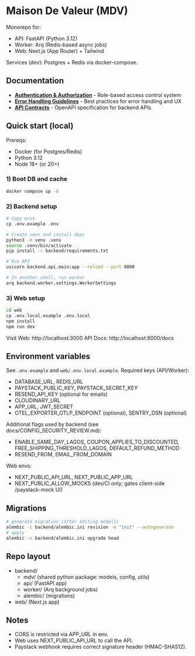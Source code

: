 # Maison De Valeur (MDV)

Monorepo for:
- API: FastAPI (Python 3.12)
- Worker: Arq (Redis-based async jobs)
- Web: Next.js (App Router) + Tailwind

Services (dev): Postgres + Redis via docker-compose.

## Documentation

- **[Authentication & Authorization](docs/AUTHENTICATION.md)** - Role-based access control system
- **[Error Handling Guidelines](docs/ERROR_HANDLING.md)** - Best practices for error handling and UX
- **[API Contracts](docs/api-contracts.yaml)** - OpenAPI specification for backend APIs

## Quick start (local)

Prereqs:
- Docker (for Postgres/Redis)
- Python 3.12
- Node 18+ (or 20+)

### 1) Boot DB and cache

```bash
docker compose up -d
```

### 2) Backend setup

```bash
# Copy envs
cp .env.example .env

# Create venv and install deps
python3 -m venv .venv
source .venv/bin/activate
pip install -r backend/requirements.txt

# Run API
uvicorn backend.api.main:app --reload --port 8000

# In another shell, run worker
arq backend.worker.settings.WorkerSettings
```

### 3) Web setup

```bash
cd web
cp .env.local.example .env.local
npm install
npm run dev
```

Visit Web: http://localhost:3000
API Docs: http://localhost:8000/docs

## Environment variables

See `.env.example` and `web/.env.local.example`. Required keys (API/Worker):
- DATABASE_URL, REDIS_URL
- PAYSTACK_PUBLIC_KEY, PAYSTACK_SECRET_KEY
- RESEND_API_KEY (optional for emails)
- CLOUDINARY_URL
- APP_URL, JWT_SECRET
- OTEL_EXPORTER_OTLP_ENDPOINT (optional), SENTRY_DSN (optional)

Additional flags used by backend (see docs/CONFIG_SECURITY_REVIEW.md):
- ENABLE_SAME_DAY_LAGOS, COUPON_APPLIES_TO_DISCOUNTED, FREE_SHIPPING_THRESHOLD_LAGOS, DEFAULT_REFUND_METHOD
- RESEND_FROM, EMAIL_FROM_DOMAIN

Web envs:
- NEXT_PUBLIC_API_URL, NEXT_PUBLIC_APP_URL
- NEXT_PUBLIC_ALLOW_MOCKS (dev/CI only; gates client-side /paystack-mock UI)

## Migrations

```bash
# generate migration (after editing models)
alembic -c backend/alembic.ini revision -m "init" --autogenerate
# apply
alembic -c backend/alembic.ini upgrade head
```

## Repo layout

- backend/
  - mdv/ (shared python package: models, config, utils)
  - api/ (FastAPI app)
  - worker/ (Arq background jobs)
  - alembic/ (migrations)
- web/ (Next.js app)

## Notes
- CORS is restricted via APP_URL in env.
- Web uses NEXT_PUBLIC_API_URL to call the API.
- Paystack webhook requires correct signature header (HMAC-SHA512).

